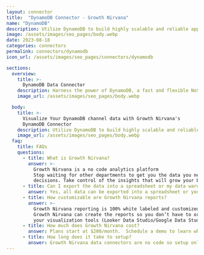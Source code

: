 ```yaml
---
layout: connector
title:  "DynamoDB Connector - Growth Nirvana"
name: "DynamoDB"
description: Utilize DynamoDB to build highly scalable and reliable applications. With its seamless replication and automatic sharding, DynamoDB ensures high availability and fault tolerance. Store and retrieve any type of data with ease, and enjoy the benefits of a fully managed NoSQL database.
image: /assets/images/seo_pages/body.webp
date: 2023-08-18
categories: connectors
permalink: connectors/dynamodb
icon_url: /assets/images/seo_pages/connectors/dynamodb

sections:
  overview:
    title: >-
      DynamoDB Data Connector
    description: Harness the power of DynamoDB, a fast and flexible NoSQL database service provided by Amazon Web Services. It allows you to store and retrieve any amount of data, serving millions of requests per second with low latency. DynamoDB's scalability, durability, and seamless integration make it an ideal choice for modern applications.
    image_url: /assets/images/seo_pages/body.webp

  body:
    title: >-
      Visualize Your DynamoDB channel data with Growth Nirvana's
      DynamoDB Connector
    description: Utilize DynamoDB to build highly scalable and reliable applications. With its seamless replication and automatic sharding, DynamoDB ensures high availability and fault tolerance. Store and retrieve any type of data with ease, and enjoy the benefits of a fully managed NoSQL database.
    image_url: /assets/images/seo_pages/body.webp
  faq:
    title: FAQs
    questions:
      - title: What is Growth Nirvana?
        answer: >-
          Growth Nirvana is a no code analytics platform 
          Stop waiting for other departments to get you the data you need to make critical business 
          decisions. Take control of the insights that will grow your business.
      - title: Can I export the data into a spreadsheet or my data warehouse?
        answer: Yes, all data can be exported into a spreadsheet or your data warehouse (Google BigQuery, AWS, Snowflake, Azure, etc)
      - title: How customizable are Growth Nirvana reports?
        answer: >-
          Growth Nirvana reporting is 100% white labeled and customized to your specifications.
          Growth Nirvana can create the reports so you don’t have to or you can connect
          your visualization tools (Looker Data Studio/Google Data Studio, Tableau, PowerBI, etc) to Growth Nirvana.
      - title: How much does Growth Nirvana cost?
        answer: Plans start at $200/month.  Schedule a demo to learn what plan is best for you.
      - title: How long does it take to setup?
        answer: Growth Nirvana data connectors are no code so setup only requires a few clicks.
---
```

